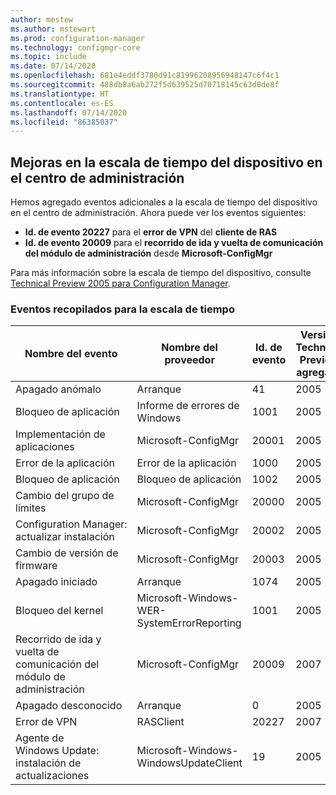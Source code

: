 ```yaml
---
author: mestew
ms.author: mstewart
ms.prod: configuration-manager
ms.technology: configmgr-core
ms.topic: include
ms.date: 07/14/2020
ms.openlocfilehash: 681e4eddf3780d91c81996208956948147c6f4c1
ms.sourcegitcommit: 488db8a6ab272f5d639525d70718145c63d0de8f
ms.translationtype: HT
ms.contentlocale: es-ES
ms.lasthandoff: 07/14/2020
ms.locfileid: "86385037"
---
```

## <a name="improvements-to-device-timeline-in-the-admin-center"></a><a name="bkmk_timeline"></a> Mejoras en la escala de tiempo del dispositivo en el centro de administración
<!--7141381-->

Hemos agregado eventos adicionales a la escala de tiempo del dispositivo en el centro de administración. Ahora puede ver los eventos siguientes:

- **Id. de evento 20227** para el **error de VPN** del **cliente de RAS**
- **Id. de evento 20009** para el **recorrido de ida y vuelta de comunicación del módulo de administración**  desde **Microsoft-ConfigMgr**

Para más información sobre la escala de tiempo del dispositivo, consulte [Technical Preview 2005 para Configuration Manager](../../technical-preview-2005.md#bkmk_timeline).  

### <a name="collected-events-for-the-timeline"></a>Eventos recopilados para la escala de tiempo

|Nombre del evento|Nombre del proveedor|Id. de evento|Versión Technical Preview agregada|
|---|---|---|---|
|Apagado anómalo|Arranque|41|2005|
|Bloqueo de aplicación|Informe de errores de Windows|1001|2005|
|Implementación de aplicaciones|Microsoft-ConfigMgr|20001|2005|
|Error de la aplicación|Error de la aplicación|1000|2005|
|Bloqueo de aplicación|Bloqueo de aplicación|1002|2005|
|Cambio del grupo de límites|Microsoft-ConfigMgr|20000|2005|
|Configuration Manager: actualizar instalación|Microsoft-ConfigMgr|20002|2005|
|Cambio de versión de firmware|Microsoft-ConfigMgr|20003|2005|
|Apagado iniciado|Arranque|1074|2005|
|Bloqueo del kernel|Microsoft-Windows-WER-SystemErrorReporting|1001|2005|
|Recorrido de ida y vuelta de comunicación del módulo de administración|Microsoft-ConfigMgr|20009|2007|
|Apagado desconocido|Arranque|0|2005|
|Error de VPN|RASClient|20227|2007|
|Agente de Windows Update: instalación de actualizaciones|Microsoft-Windows-WindowsUpdateClient|19|2005|
